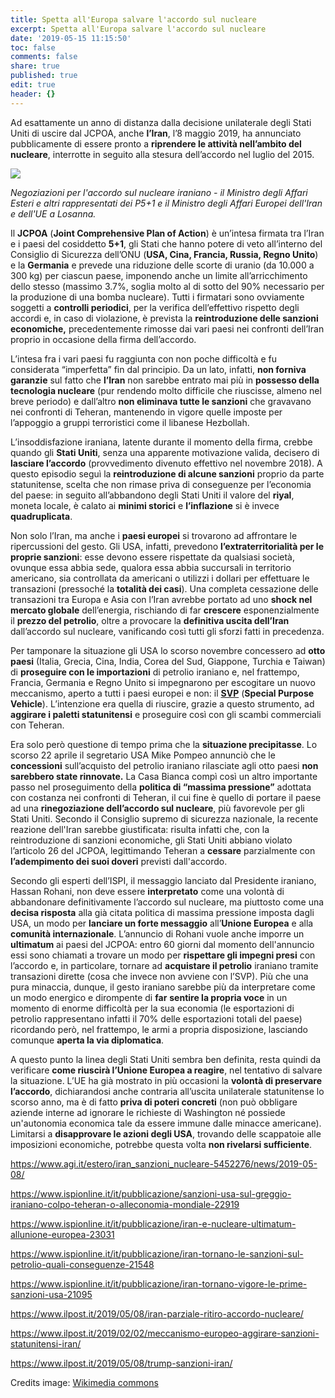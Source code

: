 ```yaml
---
title: Spetta all'Europa salvare l'accordo sul nucleare
excerpt: Spetta all'Europa salvare l'accordo sul nucleare
date: '2019-05-15 11:15:50'
toc: false
comments: false
share: true
published: true
edit: true
header: {}
---
```

Ad esattamente un anno di distanza dalla decisione unilaterale degli Stati Uniti di uscire dal JCPOA, anche **l’Iran**, l’8 maggio 2019, ha annunciato pubblicamente di essere pronto a **riprendere le attività nell’ambito del nucleare**, interrotte in seguito alla stesura dell’accordo nel luglio del 2015. 

![](/assets/images/negotiations_about_iranian_nuclear_program_-_the_ministers_of_foreign_affairs_and_other_officials_of_the_p5-1_and_ministers_of_foreign_affairs_of_iran_and_eu_in_lausanne.jpg)

_Negoziazioni per l'accordo sul nucleare iraniano - il Ministro degli Affari Esteri e altri rappresentati dei P5+1 e il Ministro degli Affari Europei dell'Iran e dell'UE a Losanna._ 

Il **JCPOA** (**Joint Comprehensive Plan of Action**) è un’intesa firmata tra l’Iran e i paesi del cosiddetto **5+1**, gli Stati che hanno potere di veto all’interno del Consiglio di Sicurezza dell’ONU (**USA, Cina, Francia, Russia, Regno Unito**) e la **Germania** e prevede una riduzione delle scorte di uranio (da 10.000 a 300 kg) per ciascun paese, imponendo anche un limite all’arricchimento dello stesso (massimo 3.7%, soglia molto al di sotto del 90% necessario per la produzione di una bomba nucleare). Tutti i firmatari sono ovviamente soggetti a **controlli periodici**, per la verifica dell’effettivo rispetto degli accordi e, in caso di violazione, è prevista la **reintroduzione delle sanzioni economiche,** precedentemente rimosse dai vari paesi nei confronti dell’Iran proprio in occasione della firma dell’accordo.

L’intesa fra i vari paesi fu raggiunta con non poche difficoltà e fu considerata “imperfetta” fin dal principio. Da un lato, infatti, **non forniva garanzie** sul fatto che **l’Iran** non sarebbe entrato mai più in **possesso della tecnologia nucleare** (pur rendendo molto difficile che riuscisse, almeno nel breve periodo) e dall’altro **non eliminava tutte le sanzioni** che gravavano nei confronti di Teheran, mantenendo in vigore quelle imposte per l’appoggio a gruppi terroristici come il libanese Hezbollah. 

L’insoddisfazione iraniana, latente durante il momento della firma, crebbe quando gli **Stati Uniti**, senza una apparente motivazione valida, decisero di **lasciare l’accordo** (provvedimento divenuto effettivo nel novembre 2018). A questo episodio seguì la **reintroduzione di alcune sanzioni** proprio da parte statunitense, scelta che non rimase priva di conseguenze per l’economia del paese: in seguito all’abbandono degli Stati Uniti il valore del **riyal**, moneta locale, è calato ai **minimi storici** e **l’inflazione** si è invece **quadruplicata**.

Non solo l’Iran, ma anche i **paesi europei** si trovarono ad affrontare le ripercussioni del gesto. Gli USA, infatti, prevedono **l’extraterritorialità per le proprie sanzioni**: esse devono essere rispettate da qualsiasi società, ovunque essa abbia sede, qualora essa abbia succursali in territorio americano, sia controllata da americani o utilizzi i dollari per effettuare le transazioni (pressoché la **totalità dei casi**). Una completa cessazione delle transazioni tra Europa e Asia con l’Iran avrebbe portato ad uno **shock nel mercato globale** dell’energia, rischiando di far **crescere** esponenzialmente il **prezzo del petrolio**, oltre a provocare la **definitiva uscita dell’Iran** dall’accordo sul nucleare, vanificando così tutti gli sforzi fatti in precedenza. 

Per tamponare la situazione gli USA lo scorso novembre concessero ad **otto paesi** (Italia, Grecia, Cina, India, Corea del Sud, Giappone, Turchia e Taiwan) di **proseguire con le importazioni** di petrolio iraniano e, nel frattempo, Francia, Germania e Regno Unito si impegnarono per escogitare un nuovo meccanismo, aperto a tutti i paesi europei e non: il [**SVP**](https://www.ecfr.eu/article/commentary_trading_with_iran_special_purpose_vehicle_how_it_can_work) (**Special Purpose Vehicle**). L’intenzione era quella di riuscire, grazie a questo strumento, ad **aggirare i paletti statunitensi** e proseguire così con gli scambi commerciali con Teheran. 

Era solo però questione di tempo prima che la **situazione precipitasse**. Lo scorso 22 aprile il segretario USA Mike Pompeo annunciò che le **concessioni** sull’acquisto del petrolio iraniano rilasciate agli otto paesi **non sarebbero state rinnovate.** La Casa Bianca compì così un altro importante passo nel proseguimento della **politica di “massima pressione”** adottata con costanza nei confronti di Teheran, il cui fine è quello di portare il paese ad una **rinegoziazione dell’accordo sul nucleare**, più favorevole per gli Stati Uniti. Secondo il Consiglio supremo di sicurezza nazionale, la recente reazione dell'Iran sarebbe giustificata: risulta infatti che, con la reintroduzione di sanzioni economiche, gli Stati Uniti abbiano violato l’articolo 26 del JCPOA, legittimando Teheran a **cessare** parzialmente con **l’adempimento dei suoi doveri** previsti dall'accordo. 

Secondo gli esperti dell’ISPI, il messaggio lanciato dal Presidente iraniano, Hassan Rohani, non deve essere **interpretato** come una volontà di abbandonare definitivamente l’accordo sul nucleare, ma piuttosto come una **decisa risposta** alla già citata politica di massima pressione imposta dagli USA, un modo per **lanciare un forte messaggio** all’**Unione Europea** e alla **comunità internazionale**. L’annuncio di Rohani vuole anche imporre un **ultimatum** ai paesi del JCPOA: entro 60 giorni dal momento dell'annuncio essi sono chiamati a trovare un modo per **rispettare gli impegni presi** con l’accordo e, in particolare, tornare ad **acquistare il petrolio** iraniano tramite transazioni dirette (cosa che invece non avviene con l’SVP). Più che una pura minaccia, dunque, il gesto iraniano sarebbe più da interpretare come un modo energico e dirompente di **far** **sentire la propria voce** in un momento di enorme difficoltà per la sua economia (le esportazioni di petrolio rappresentano infatti il 70% delle esportazioni totali del paese) ricordando però, nel frattempo, le armi a propria disposizione, lasciando comunque **aperta la via diplomatica**. 

A questo punto la linea degli Stati Uniti sembra ben definita, resta quindi da verificare **come riuscirà l’Unione Europea a reagire**, nel tentativo di salvare la situazione. L’UE ha già mostrato in più occasioni la **volontà di preservare l’accordo**, dichiarandosi anche contraria all’uscita unilaterale statunitense lo scorso anno, ma è di fatto **priva di poteri concreti** (non può obbligare aziende interne ad ignorare le richieste di Washington né possiede un'autonomia economica tale da essere immune dalle minacce americane). Limitarsi a **disapprovare le azioni degli USA**, trovando delle scappatoie alle imposizioni economiche, potrebbe questa volta **non rivelarsi sufficiente**. 

<https://www.agi.it/estero/iran_sanzioni_nucleare-5452276/news/2019-05-08/> 

[https://www.ispionline.it/it/pubblicazione/sanzioni-usa-sul-greggio-iraniano-colpo-teheran-o-alleconomia-mondiale-22919 ](https://www.ispionline.it/it/pubblicazione/sanzioni-usa-sul-greggio-iraniano-colpo-teheran-o-alleconomia-mondiale-22919)

<https://www.ispionline.it/it/pubblicazione/iran-e-nucleare-ultimatum-allunione-europea-23031> 

<https://www.ispionline.it/it/pubblicazione/iran-tornano-le-sanzioni-sul-petrolio-quali-conseguenze-21548>

<https://www.ispionline.it/it/pubblicazione/iran-tornano-vigore-le-prime-sanzioni-usa-21095>

<https://www.ilpost.it/2019/05/08/iran-parziale-ritiro-accordo-nucleare/>

<https://www.ilpost.it/2019/02/02/meccanismo-europeo-aggirare-sanzioni-statunitensi-iran/>

<https://www.ilpost.it/2019/05/08/trump-sanzioni-iran/>

Credits image: [Wikimedia commons](https://commons.wikimedia.org/wiki/File:Negotiations_about_Iranian_Nuclear_Program_-_the_Ministers_of_Foreign_Affairs_and_Other_Officials_of_the_P5%2B1_and_Ministers_of_Foreign_Affairs_of_Iran_and_EU_in_Lausanne.jpg)
